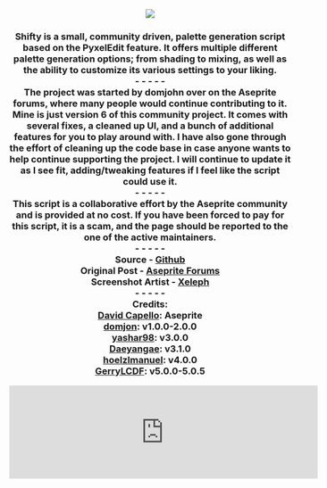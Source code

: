 <div align="center"><img src="https://img.itch.zone/aW1nLzIyODEzNDc2LnBuZw==/original/h%2BbqLE.png" /></div>
<div align="center"><h3>Shifty is a small, community driven, palette generation script based on the PyxelEdit feature.&nbsp;It offers multiple different palette generation options; from shading to mixing,&nbsp;as well as the ability to customize its various settings to your liking.<br>- - - - -<br>The project was started by&nbsp;domjohn&nbsp;over on the Aseprite forums, where many people would continue contributing to it. Mine is just version 6 of this community project. It comes with several fixes, a cleaned up UI, and a bunch of additional features for you to play around with. I have also gone through the effort of cleaning up the code base in case anyone wants to help continue supporting the project. I will continue to update it as I see fit, adding/tweaking features if I feel like the script could use it.<br>- - - - -<br>This script is a collaborative effort by the Aseprite community and is provided at no cost. If you have been forced to pay for this script, it is a scam, and the page should be reported to the one of the active maintainers.<br>- - - - -<br>Source - <a href="https://github.com/SaltSouls/Shifty">Github<br></a>Original Post - <a href="https://community.aseprite.org/t/script-more-color-shading-options/3668">Aseprite Forums<br></a>Screenshot Artist -&nbsp;<a href="https://x.com/Xeleph_">Xeleph</a><br>- - - - -<br>Credits:<br><a style="font-family: inherit;" href="https://www.aseprite.org/">David Capello</a>: Aseprite<br><a style="font-family: inherit;" href="https://github.com/dominickjohn/aseprite/tree/master">domjon</a>: v1.0.0-2.0.0<br><a style="font-family: inherit;" href="https://github.com/yashar98/aseprite/tree/main">yashar98</a>: v3.0.0<br><a style="font-family: inherit;" href="https://github.com/Daeyangae/aseprite">Daeyangae</a>: v3.1.0<br><a style="font-family: inherit;" href="https://github.com/hoelzlmanuel/aseprite-color-shading">hoelzlmanuel</a>: v4.0.0<br><a style="font-family: inherit;" href="https://github.com/GerryLCDF/Aseprite-Color-Shading-v5.0/tree/main">GerryLCDF</a>: v5.0.0-5.0.5</h3></div>

<iframe frameborder="0" src="https://itch.io/embed/3825363?bg_color=eed9b4&amp;fg_color=32343c&amp;link_color=f51711&amp;border_color=eed9b4" width="552" height="167"><a href="https://truesalt.itch.io/shifty">Shifty by TrueSalt</a></iframe>
